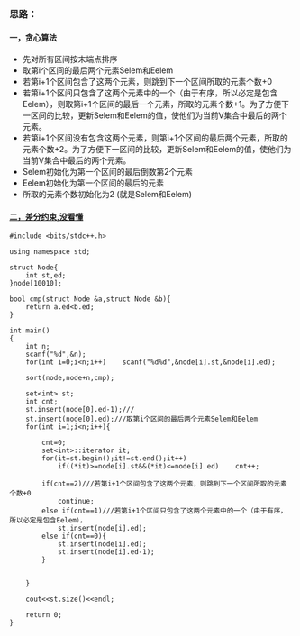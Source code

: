 ### 思路： 
#### 一，贪心算法

* 先对所有区间按末端点排序
* 取第i个区间的最后两个元素Selem和Eelem
* 若第i+1个区间包含了这两个元素，则跳到下一个区间所取的元素个数+0
* 若第i+1个区间只包含了这两个元素中的一个（由于有序，所以必定是包含Eelem），则取第i+1个区间的最后一个元素，所取的元素个数+1。为了方便下一区间的比较，更新Selem和Eelem的值，使他们为当前V集合中最后的两个元素。
* 若第i+1个区间没有包含这两个元素，则第i+1个区间的最后两个元素，所取的元素个数+2。为了方便下一区间的比较，更新Selem和Eelem的值，使他们为当前V集合中最后的两个元素。
* Selem初始化为第一个区间的最后倒数第2个元素
* Eelem初始化为第一个区间的最后的元素
* 所取的元素个数初始化为2 (就是Selem和Eelem)

#### [二，差分约束,没看懂](https://blog.csdn.net/lyy289065406/article/details/6648679)



```
#include <bits/stdc++.h>

using namespace std;

struct Node{
    int st,ed;
}node[10010];

bool cmp(struct Node &a,struct Node &b){
    return a.ed<b.ed;
}

int main()
{
    int n;
    scanf("%d",&n);
    for(int i=0;i<n;i++)    scanf("%d%d",&node[i].st,&node[i].ed);

    sort(node,node+n,cmp);

    set<int> st;
    int cnt;
    st.insert(node[0].ed-1);///
    st.insert(node[0].ed);///取第i个区间的最后两个元素Selem和Eelem
    for(int i=1;i<n;i++){

        cnt=0;
        set<int>::iterator it;
        for(it=st.begin();it!=st.end();it++)
            if((*it)>=node[i].st&&(*it)<=node[i].ed)    cnt++;

        if(cnt==2)///若第i+1个区间包含了这两个元素，则跳到下一个区间所取的元素个数+0
            continue;
        else if(cnt==1)///若第i+1个区间只包含了这两个元素中的一个（由于有序，所以必定是包含Eelem），
            st.insert(node[i].ed);
        else if(cnt==0){
            st.insert(node[i].ed);
            st.insert(node[i].ed-1);
        }


    }

    cout<<st.size()<<endl;

    return 0;
}


```
